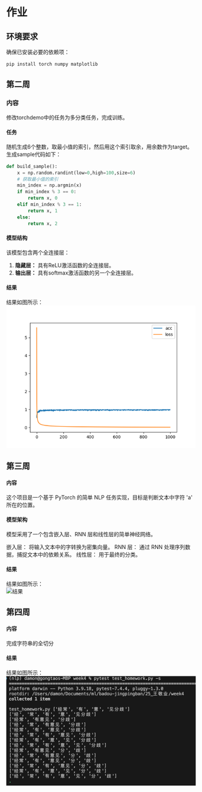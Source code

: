 # 作业


## 环境要求

确保已安装必要的依赖项：
```bash
pip install torch numpy matplotlib
```
## 第二周

### 内容
修改torchdemo中的任务为多分类任务，完成训练。

#### 任务
随机生成6个整数，取最小值的索引，然后用这个索引取余，用余数作为target。生成sample代码如下：

```python
def build_sample():
    x = np.random.randint(low=0,high=100,size=6)
    # 获取最小值的索引
    min_index = np.argmin(x)
    if min_index % 3 == 0:
        return x, 0
    elif min_index % 3 == 1:
        return x, 1
    else:
        return x, 2
```

#### 模型结构

该模型包含两个全连接层：
1. **隐藏层：** 具有ReLU激活函数的全连接层。
2. **输出层：** 具有softmax激活函数的另一个全连接层。

#### 结果
结果如图所示：  
![结果](week2/results.png)


## 第三周

#### 内容
这个项目是一个基于 PyTorch 的简单 NLP 任务实现，目标是判断文本中字符 'a' 所在的位置。

#### 模型架构
模型采用了一个包含嵌入层、RNN 层和线性层的简单神经网络。

嵌入层： 将输入文本中的字转换为密集向量。
RNN 层： 通过 RNN 处理序列数据，捕捉文本中的依赖关系。
线性层： 用于最终的分类。
#### 结果
结果如图所示：  
![结果](week3/results.png)


## 第四周

#### 内容
完成字符串的全切分

#### 结果
结果如图所示：  
![结果](week4/results.png)